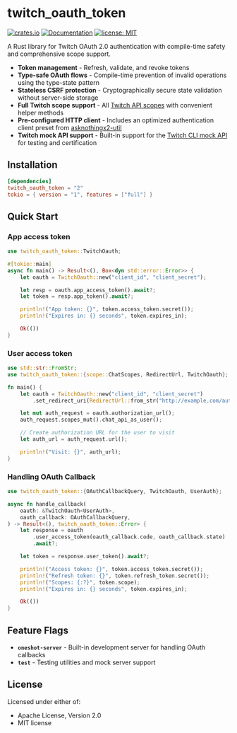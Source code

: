 # twitch_oauth_token

[![crates.io](https://img.shields.io/crates/v/twitch_oauth_token.svg)](https://crates.io/crates/twitch_oauth_token)
[![Documentation](https://docs.rs/twitch_oauth_token/badge.svg)](https://docs.rs/twitch_oauth_token)
[![license: MIT](https://img.shields.io/badge/License-MIT-yellow.svg)](https://github.com/m3idnotfree/twitch_oauth/blob/main/LICENSE-MIT)

A Rust library for Twitch OAuth 2.0 authentication with compile-time safety and comprehensive scope support.

- **Token management** - Refresh, validate, and revoke tokens
- **Type-safe OAuth flows** - Compile-time prevention of invalid operations using the type-state pattern
- **Stateless CSRF protection** - Cryptographically secure state validation without server-side storage
- **Full Twitch scope support** - All [Twitch API scopes](https://dev.twitch.tv/docs/authentication/scopes/) with convenient helper methods
- **Pre-configured HTTP client** - Includes an optimized authentication client preset from [asknothingx2-util](https://docs.rs/asknothingx2-util/latest/asknothingx2_util/api/preset/index.html)
- **Twitch mock API support** - Built-in support for the [Twitch CLI mock API](https://dev.twitch.tv/docs/cli/mock-api-command/) for testing and certification

## Installation

```toml
[dependencies]
twitch_oauth_token = "2"
tokio = { version = "1", features = ["full"] }
```

## Quick Start

### App access token

```rust
use twitch_oauth_token::TwitchOauth;

#[tokio::main]
async fn main() -> Result<(), Box<dyn std::error::Error>> {
    let oauth = TwitchOauth::new("client_id", "client_secret");

    let resp = oauth.app_access_token().await?;
    let token = resp.app_token().await?;

    println!("App token: {}", token.access_token.secret());
    println!("Expires in: {} seconds", token.expires_in);

    Ok(())
}
```

### User access token

```rust
use std::str::FromStr;
use twitch_oauth_token::{scope::ChatScopes, RedirectUrl, TwitchOauth};

fn main() {
    let oauth = TwitchOauth::new("client_id", "client_secret")
        .set_redirect_uri(RedirectUrl::from_str("http://example.com/auth/callback").unwrap());

    let mut auth_request = oauth.authorization_url();
    auth_request.scopes_mut().chat_api_as_user();

    // Create authorization URL for the user to visit
    let auth_url = auth_request.url();

    println!("Visit: {}", auth_url);
}
```

### Handling OAuth Callback

```rust
use twitch_oauth_token::{OAuthCallbackQuery, TwitchOauth, UserAuth};

async fn handle_callback(
    oauth: &TwitchOauth<UserAuth>,
    oauth_callback: OAuthCallbackQuery,
) -> Result<(), twitch_oauth_token::Error> {
    let response = oauth
        .user_access_token(oauth_callback.code, oauth_callback.state)
        .await?;

    let token = response.user_token().await?;

    println!("Access token: {}", token.access_token.secret());
    println!("Refresh token: {}", token.refresh_token.secret());
    println!("Scopes: {:?}", token.scope);
    println!("Expires in: {} seconds", token.expires_in);

    Ok(())
}
```

## Feature Flags

- **`oneshot-server`** - Built-in development server for handling OAuth callbacks
- **`test`** - Testing utilities and mock server support

## License

Licensed under either of:

- Apache License, Version 2.0
- MIT license
